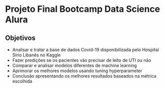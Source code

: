 # Projeto Final Bootcamp Data Science Alura

## Objetivos

* Analisar e tratar a base de dados Covid-19 disponibilizada pelo Hospital Sírio Libanês no Kaggle
* Fazer predições se os pacientes vão precisar de leito de UTI ou não
* Comparar e analisar modelos diferentes de machine learning
* Aprimorar os melhores modelos usando tuning hyperparameter
* Conclusão apresentando os melhores resultados baseados na métrica escolhida
